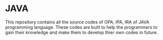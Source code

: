 # JAVA
This repository contains all the source codes of OPA, IPA, IRA of JAVA programming language. These codes are built to help the programmers to gain their knowledge and make them to develop thier own codes in future.
